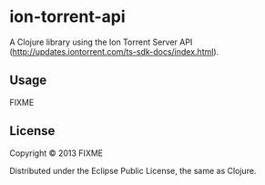 # ion-torrent-api

A Clojure library using the Ion Torrent Server API (http://updates.iontorrent.com/ts-sdk-docs/index.html).

## Usage

FIXME

## License

Copyright © 2013 FIXME

Distributed under the Eclipse Public License, the same as Clojure.
